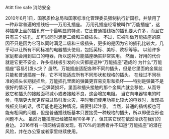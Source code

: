 Atitt fire safe 消防安全

2010年6月1日，国家质检总局和国家标准化管理委员强制执行新国标，并禁用了一种非常普遍的插线板——万用孔插座。
万用孔插座经常被叫作“万能插座”，这种插座上面的插孔有一个最明显的特点，它比普通插线板的插孔要大许多，而且它只有三个插孔，却可以同时满足二级和三级插头。
不过，它被叫做万能插座的原因不只是因为它可以同时满足二级和三级插头，更多的是因为它的插孔比较大，几乎可以让所有不同标准的电器插头使用，包括英标、美标、欧标等等。
以前许多家庭都会用到进口的电器，所以这种万能插座确实非常实用。
然而，好用的代价就是它更不安全，许多插线板引发的火灾都是这种“万能插座”造成的
为什么“万能插座”容易引发火灾？
虽然，万能插座适配各种不同的插头，但是它里面的金属丝只能和普通插座一样，它不可能适应所有不同形状和规格的插头。
在经过不同标准的插头长期拔插后，万能插孔里面的弹簧更容易变形和损坏——特别是弹簧不是很好的情况下。
一旦弹簧损坏，里面和插头接触的那个金属片就会移位，从而导致它和插头的接触面积减小或者接触不良，这会增加电阻。
当它向电器输电的时候，电阻更大就更容易过热引发火灾，平时我们使用功率比较大的电器时，发现插线板变热的话，很可能也是这种情况，需要引起注意。
当然，普通的插线板也可能有相同的问题，但是普通插线板基本只要接受一种规格的插头，所以即便变形也问题不大。
虽然万能插座已经被禁用10多年了，但其实它现在依然活跃在我们的身边。
2016年有一项网络调查发现，有70%的消费者并不知道“万能插座”的潜在风险，并在办公室或者家里继续使用。

